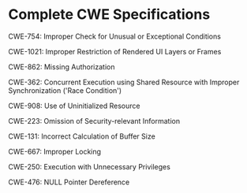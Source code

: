 

# Complete CWE Specifications

CWE-754: Improper Check for Unusual or Exceptional Conditions

CWE-1021: Improper Restriction of Rendered UI Layers or Frames

CWE-862: Missing Authorization

CWE-362: Concurrent Execution using Shared Resource with Improper Synchronization ('Race Condition')

CWE-908: Use of Uninitialized Resource

CWE-223: Omission of Security-relevant Information

CWE-131: Incorrect Calculation of Buffer Size

CWE-667: Improper Locking

CWE-250: Execution with Unnecessary Privileges

CWE-476: NULL Pointer Dereference